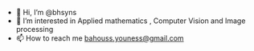 - 👋 Hi, I’m @bhsyns
- 👀 I’m interested in Applied mathematics , Computer Vision and Image processing
- 📫 How to reach me bahouss.youness@gmail.com

<!---
bhsyns/bhsyns is a ✨ special ✨ repository because its `README.md` (this file) appears on your GitHub profile.
You can click the Preview link to take a look at your changes.
--->
